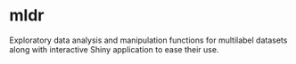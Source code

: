 mldr
====
Exploratory data analysis and manipulation functions for multilabel datasets along
    with interactive Shiny application to ease their use.
